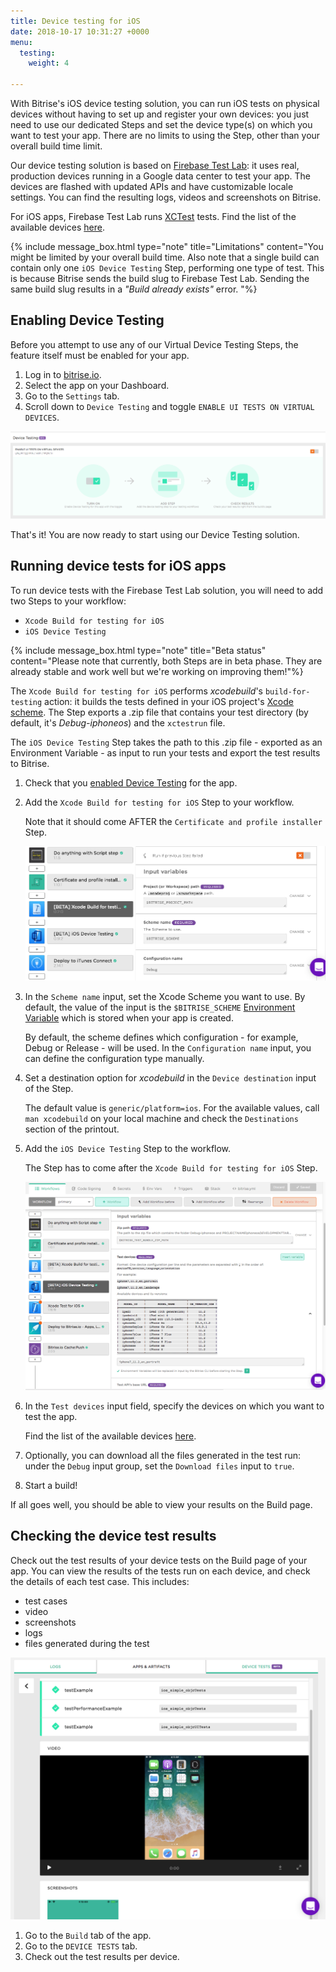 ```yaml
---
title: Device testing for iOS
date: 2018-10-17 10:31:27 +0000
menu:
  testing:
    weight: 4

---
```

With Bitrise's iOS device testing solution, you can run iOS tests on physical devices without having to set up and register your own devices: you just need to use our dedicated Steps and set the device type(s) on which you want to test your app. There are no limits to using the Step, other than your overall build time limit.

Our device testing solution is based on [Firebase Test Lab](https://firebase.google.com/docs/test-lab/): it uses real, production devices running in a Google data center to test your app. The devices are flashed with updated APIs and have customizable locale settings. You can find the resulting logs, videos and screenshots on Bitrise.

For iOS apps, Firebase Test Lab runs [XCTest](https://developer.apple.com/documentation/xctest) tests. Find the list of the available devices [here](https://firebase.google.com/docs/test-lab/ios/available-testing-devices).

{% include message_box.html type="note" title="Limitations" content="You might be limited by your overall build time. Also note that a single build can contain only one `iOS Device Testing` Step, performing one type of test. This is because Bitrise sends the build slug to Firebase Test Lab. Sending the same build slug results in a _"Build already exists"_ error. "%}

## Enabling Device Testing

Before you attempt to use any of our Virtual Device Testing Steps, the feature itself must be enabled for your app.

1. Log in to [bitrise.io](https://app.bitrise.io/).
2. Select the app on your Dashboard.
3. Go to the `Settings` tab.
4. Scroll down to `Device Testing` and toggle `ENABLE UI TESTS ON VIRTUAL DEVICES`.

![](/img/settings-device-testing.png)

That's it! You are now ready to start using our Device Testing solution.

## Running device tests for iOS apps

To run device tests with the Firebase Test Lab solution, you will need to add two Steps to your workflow:

* `Xcode Build for testing for iOS`
* `iOS Device Testing`

{% include message_box.html type="note" title="Beta status" content="Please note that currently, both Steps are in beta phase. They are already stable and work well but we're working on improving them!"%}

The `Xcode Build for testing for iOS` performs _xcodebuild_'s `build-for-testing` action: it builds the tests defined in your iOS project's [Xcode scheme](https://developer.apple.com/library/archive/featuredarticles/XcodeConcepts/Concept-Schemes.html). The Step exports a .zip file that contains your test directory (by default, it's _Debug-iphoneos_) and the `xctestrun` file.

The `iOS Device Testing` Step takes the path to this .zip file - exported as an Environment Variable - as input to run your tests and export the test results to Bitrise.

1. Check that you [enabled Device Testing](/testing/virtual-device-testing-for-ios/#enabling-device-testing) for the app.
2. Add the `Xcode Build for testing for iOS` Step to your workflow.

   Note that it should come AFTER the `Certificate and profile installer` Step.

   ![](/img/xcode-build-for-test.png)
3. In the `Scheme name` input, set the Xcode Scheme you want to use. By default, the value of the input is the `$BITRISE_SCHEME` [Environment Variable](https://devcenter.bitrise.io/builds/env-vars-secret-env-vars/) which is stored when your app is created.

   By default, the scheme defines which configuration - for example, Debug or Release - will be used. In the `Configuration name` input, you can define the configuration type manually.
4. Set a destination option for _xcodebuild_ in the `Device destination` input of the Step.

   The default value is `generic/platform=ios`. For the available values, call `man xcodebuild` on your local machine and check the `Destinations` section of the printout.
5. Add the `iOS Device Testing` Step to the workflow.

   The Step has to come after the `Xcode Build for testing for iOS` Step.

   ![](/img/ios-device-testing.png)
6. In the `Test devices` input field, specify the devices on which you want to test the app.

   Find the list of the available devices [here](https://firebase.google.com/docs/test-lab/ios/available-testing-devices).
7. Optionally, you can download all the files generated in the test run: under the `Debug` input group, set the `Download files` input to `true`.
8. Start a build!

If all goes well, you should be able to view your results on the Build page.

## Checking the device test results

Check out the test results of your device tests on the Build page of your app. You can view the results of the tests run on each device, and check the details of each test case. This includes:

* test cases
* video
* screenshots
* logs
* files generated during the test

![](/img/test-results.png)

1. Go to the `Build` tab of the app.
2. Go to the `DEVICE TESTS` tab.
3. Check out the test results per device.